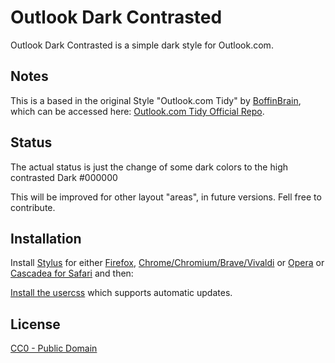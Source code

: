 # Outlook Dark Contrasted

Outlook Dark Contrasted is a simple dark style for Outlook.com.

## Notes

This is a based in the original Style "Outlook.com Tidy" by [BoffinBrain](https://www.deviantart.com/boffinbrain), which can be accessed here: [Outlook.com Tidy Official Repo](https://www.deviantart.com/boffinbrain/art/Outlook-com-Tidy-868065885).

## Status

The actual status is just the change of some dark colors to the high contrasted Dark #000000

This will be improved for other layout "areas", in future versions. Fell free to contribute.

## Installation

Install [Stylus](https://add0n.com/stylus.html) for either 
[Firefox](https://addons.mozilla.org/en-US/firefox/addon/styl-us/), 
[Chrome/Chromium/Brave/Vivaldi](https://chrome.google.com/webstore/detail/stylus/clngdbkpkpeebahjckkjfobafhncgmne) or 
[Opera](https://addons.opera.com/en-gb/extensions/details/stylus/) or 
[Cascadea for Safari](https://cascadea.app/) and then:

[Install the usercss](https://raw.githubusercontent.com/5jubsPRO/Outlook-Dark/main/outlook-dark.user.css)
which supports automatic updates.

## License

[CC0 - Public Domain](https://creativecommons.org/share-your-work/public-domain/cc0/)